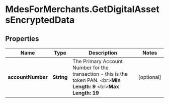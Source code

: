 # MdesForMerchants.GetDigitalAssetsEncryptedData

## Properties
Name | Type | Description | Notes
------------ | ------------- | ------------- | -------------
**accountNumber** | **String** | The Primary Account Number for the transaction - this is the token PAN. &lt;br&gt;__Min Length: 9__ &lt;br&gt;__Max Length: 19__  | [optional] 


